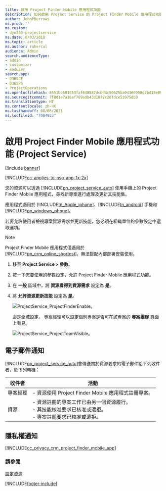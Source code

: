 ```yaml
---
title: 啟用 Project Finder Mobile 應用程式功能
description: 如何啟用 Project Service 的 Project Finder Mobile 應用程式功能
author: JohnPBurrows
ms.prod: ''
ms.custom:
- dyn365-projectservice
ms.date: 8/03/2018
ms.topic: article
ms.author: ruhercul
audience: Admin
search.audienceType:
- admin
- customizer
- enduser
search.app:
- D365CE
- D365PS
- ProjectOperations
ms.openlocfilehash: 8651ba591853faf648587dcbd4c50625ba94360958d7b418e89aa0bf09464a89
ms.sourcegitcommit: 7f8d1e7a16af769adb43d1877c28fdce53975db8
ms.translationtype: HT
ms.contentlocale: zh-HK
ms.lasthandoff: 08/06/2021
ms.locfileid: "7004923"
---
```

# <a name="enable-project-finder-mobile-app-features-project-service"></a>啟用 Project Finder Mobile 應用程式功能 (Project Service)

[!include [banner](../includes/psa-now-project-operations.md)]

[!INCLUDE[cc-applies-to-psa-app-1x-2x](../includes/cc-applies-to-psa-app-1x-2x.md)]

您的資源可以透過 [!INCLUDE[pn_project_service_auto](../includes/pn-project-service-auto.md)] 使用手機上的 Project Finder Mobile 應用程式，尋找新專案進行處理及更新其技能集。  
  
 應用程式適用於 [!INCLUDE[tn_Apple_iphone](../includes/tn-apple-iphone.md)]、[!INCLUDE[tn_android](../includes/tn-android.md)] 手機和 [!INCLUDE[pn_windows_phone](../includes/pn-windows-phone.md)]。  
    
 若要允許使用者檢視專案資源需求並更新技能，您必須在組織單位的參數設定中選取選項。
  
> [!NOTE]
>  Project Finder Mobile 應用程式僅適用於 [!INCLUDE[pn_crm_online_shortest](../includes/pn-crm-online-shortest.md)]，無法搭配內部部署安裝使用。  
  
1. 移至 **Project Service > 參數**。  
  
2. 按一下您要使用的參數設定，允許 Project Finder Mobile 應用程式功能。  
  
3. 在 **一般** 區域中，將 **資源看得到資源需求** 設定為 **是**。  
  
4. 將 **允許資源更新技能** 設定為 **是**。  
  
   ![ProjectService_ProjectFinderEnable。](../psa/media/project-service-project-finder-enable.png "ProjectService_ProjectFinderEnable")  
  
   這是全域設定。 專案經理可以設定個別專案是否可在該專案的 **專案團隊** 頁面上看見。  
  
   ![ProjectService_ProjectTeamVisible。](../psa/media/project-service-project-team-visible.png "ProjectService_ProjectTeamVisible")  
  
## <a name="email-notifications"></a>電子郵件通知  
 [!INCLUDE[pn_project_service_auto](../includes/pn-project-service-auto.md)]會傳送關於資源要求的電子郵件給下列收件者，於下列時機：  
  
|收件者|活動|  
|---------------|-----------|  
|專案經理|- 資源使用 Project Finder Mobile 應用程式註冊專案。|  
|資源|- 資源註冊的專案工作已由另一個資源履行。<br />- 其技能核准要求已核准或遭拒。<br />- 專案註冊要求已核准或遭拒。|  
  
## <a name="privacy-notice"></a>隱私權通知  
 [!INCLUDE[cc_privacy_crm_project_finder_mobile_app](../includes/cc-privacy-crm-project-finder-mobile-app.md)]  
  
### <a name="see-also"></a>請參閱  
 [設定資源](../psa/set-up-resources.md)


[!INCLUDE[footer-include](../includes/footer-banner.md)]